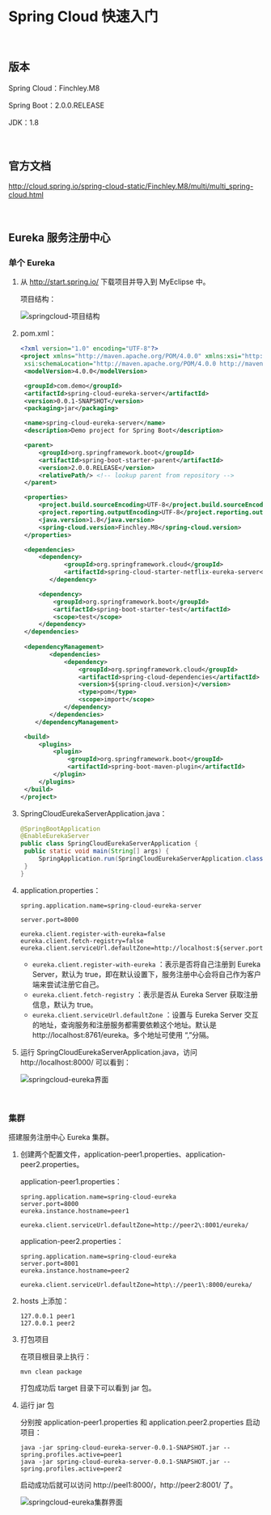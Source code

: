# Spring Cloud 快速入门

​    

## 版本

Spring Cloud：Finchley.M8

Spring Boot：2.0.0.RELEASE

JDK：1.8

​    

## 官方文档

http://cloud.spring.io/spring-cloud-static/Finchley.M8/multi/multi_spring-cloud.html

​    

## Eureka 服务注册中心

### 单个 Eureka

1. 从 http://start.spring.io/ 下载项目并导入到 MyEclipse 中。

   项目结构：

   ![springcloud-项目结构](../img/springcloud-项目结构.png)

2. pom.xml：

   ```xml
   <?xml version="1.0" encoding="UTF-8"?>
   <project xmlns="http://maven.apache.org/POM/4.0.0" xmlns:xsi="http://www.w3.org/2001/XMLSchema-instance"
   	xsi:schemaLocation="http://maven.apache.org/POM/4.0.0 http://maven.apache.org/xsd/maven-4.0.0.xsd">
   	<modelVersion>4.0.0</modelVersion>

   	<groupId>com.demo</groupId>
   	<artifactId>spring-cloud-eureka-server</artifactId>
   	<version>0.0.1-SNAPSHOT</version>
   	<packaging>jar</packaging>

   	<name>spring-cloud-eureka-server</name>
   	<description>Demo project for Spring Boot</description>

   	<parent>
   		<groupId>org.springframework.boot</groupId>
   		<artifactId>spring-boot-starter-parent</artifactId>
   		<version>2.0.0.RELEASE</version>
   		<relativePath/> <!-- lookup parent from repository -->
   	</parent>

   	<properties>
   		<project.build.sourceEncoding>UTF-8</project.build.sourceEncoding>
   		<project.reporting.outputEncoding>UTF-8</project.reporting.outputEncoding>
   		<java.version>1.8</java.version>
   		<spring-cloud.version>Finchley.M8</spring-cloud.version>
   	</properties>

   	<dependencies>
   		<dependency>  
               <groupId>org.springframework.cloud</groupId>  
               <artifactId>spring-cloud-starter-netflix-eureka-server</artifactId>  
           </dependency> 

   		<dependency>
   			<groupId>org.springframework.boot</groupId>
   			<artifactId>spring-boot-starter-test</artifactId>
   			<scope>test</scope>
   		</dependency>
   	</dependencies>
   	
   	<dependencyManagement>  
           <dependencies>  
               <dependency>  
                   <groupId>org.springframework.cloud</groupId>  
                   <artifactId>spring-cloud-dependencies</artifactId>  
                   <version>${spring-cloud.version}</version>  
                   <type>pom</type>  
                   <scope>import</scope>  
               </dependency>  
           </dependencies>  
       </dependencyManagement>

   	<build>
   		<plugins>
   			<plugin>
   				<groupId>org.springframework.boot</groupId>
   				<artifactId>spring-boot-maven-plugin</artifactId>
   			</plugin>
   		</plugins>
   	</build>
   </project>
   ```

3. SpringCloudEurekaServerApplication.java：

   ```java
   @SpringBootApplication
   @EnableEurekaServer
   public class SpringCloudEurekaServerApplication {
   	public static void main(String[] args) {
   		SpringApplication.run(SpringCloudEurekaServerApplication.class, args);
   	}
   }
   ```

4. application.properties：

   ```properties
   spring.application.name=spring-cloud-eureka-server

   server.port=8000

   eureka.client.register-with-eureka=false
   eureka.client.fetch-registry=false
   eureka.client.serviceUrl.defaultZone=http://localhost:${server.port}/eureka/
   ```

   - `eureka.client.register-with-eureka` ：表示是否将自己注册到 Eureka Server，默认为 true，即在默认设置下，服务注册中心会将自己作为客户端来尝试注册它自己。
   - `eureka.client.fetch-registry` ：表示是否从 Eureka Server 获取注册信息，默认为 true。
   - `eureka.client.serviceUrl.defaultZone` ：设置与 Eureka Server 交互的地址，查询服务和注册服务都需要依赖这个地址。默认是 http://localhost:8761/eureka。多个地址可使用 “,”分隔。

5. 运行 SpringCloudEurekaServerApplication.java，访问 http://localhost:8000/ 可以看到：

   ![springcloud-eureka界面](../img/springcloud-eureka界面.png)

​    

### 集群

搭建服务注册中心 Eureka 集群。

1. 创建两个配置文件，application-peer1.properties、application-peer2.properties。

   application-peer1.properties：

   ```properties
   spring.application.name=spring-cloud-eureka
   server.port=8000
   eureka.instance.hostname=peer1

   eureka.client.serviceUrl.defaultZone=http://peer2\:8001/eureka/
   ```

   application-peer2.properties：

   ```properties
   spring.application.name=spring-cloud-eureka
   server.port=8001
   eureka.instance.hostname=peer2

   eureka.client.serviceUrl.defaultZone=http\://peer1\:8000/eureka/
   ```

2. hosts 上添加：

   ```
   127.0.0.1 peer1  
   127.0.0.1 peer2
   ```

3. 打包项目

   在项目根目录上执行：

   ```shell
   mvn clean package
   ```

   打包成功后 target 目录下可以看到 jar 包。

4. 运行 jar 包

   分别按 application-peer1.properties 和 application.peer2.properties 启动项目：

   ```shell
   java -jar spring-cloud-eureka-server-0.0.1-SNAPSHOT.jar --spring.profiles.active=peer1
   java -jar spring-cloud-eureka-server-0.0.1-SNAPSHOT.jar --spring.profiles.active=peer2
   ```

   启动成功后就可以访问 http://peel1:8000/，http://peer2:8001/ 了。

   ![springcloud-eureka集群界面](../img/springcloud-eureka集群界面.png)

   ​